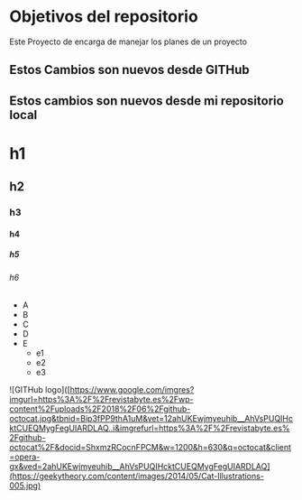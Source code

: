 # Objetivos del repositorio

Este Proyecto de encarga de manejar los planes de un proyecto

## Estos Cambios son nuevos desde GITHub
## Estos cambios son nuevos desde mi repositorio local

# h1
## h2
### h3
#### h4
##### h5
###### h6

* A
* B
* C
* D
* E
  * e1
  * e2
  * e3

![GITHub logo]([https://www.google.com/imgres?imgurl=https%3A%2F%2Frevistabyte.es%2Fwp-content%2Fuploads%2F2018%2F06%2Fgithub-octocat.jpg&tbnid=Bip3fPP9thA1uM&vet=12ahUKEwjmyeuhib__AhVsPUQIHcktCUEQMygFegUIARDLAQ..i&imgrefurl=https%3A%2F%2Frevistabyte.es%2Fgithub-octocat%2F&docid=ShxmzRCocnFPCM&w=1200&h=630&q=octocat&client=opera-gx&ved=2ahUKEwjmyeuhib__AhVsPUQIHcktCUEQMygFegUIARDLAQ](https://geekytheory.com/content/images/2014/05/Cat-Illustrations-005.jpg)
